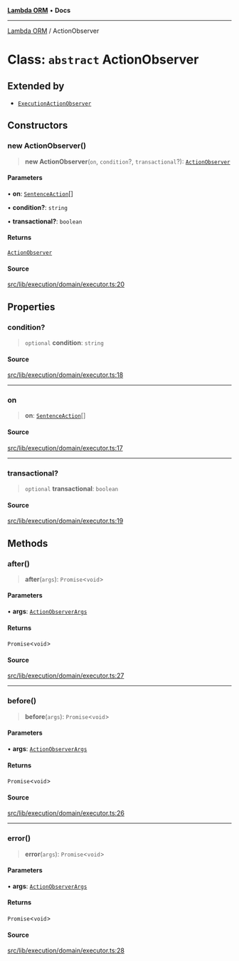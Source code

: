 [**Lambda ORM**](../README.md) • **Docs**

***

[Lambda ORM](../README.md) / ActionObserver

# Class: `abstract` ActionObserver

## Extended by

- [`ExecutionActionObserver`](ExecutionActionObserver.md)

## Constructors

### new ActionObserver()

> **new ActionObserver**(`on`, `condition`?, `transactional`?): [`ActionObserver`](ActionObserver.md)

#### Parameters

• **on**: [`SentenceAction`](../enumerations/SentenceAction.md)[]

• **condition?**: `string`

• **transactional?**: `boolean`

#### Returns

[`ActionObserver`](ActionObserver.md)

#### Source

[src/lib/execution/domain/executor.ts:20](https://github.com/lambda-orm/lambdaorm/blob/5e6305f9bd553e15fed66cee099164eb31ee9842/src/lib/execution/domain/executor.ts#L20)

## Properties

### condition?

> `optional` **condition**: `string`

#### Source

[src/lib/execution/domain/executor.ts:18](https://github.com/lambda-orm/lambdaorm/blob/5e6305f9bd553e15fed66cee099164eb31ee9842/src/lib/execution/domain/executor.ts#L18)

***

### on

> **on**: [`SentenceAction`](../enumerations/SentenceAction.md)[]

#### Source

[src/lib/execution/domain/executor.ts:17](https://github.com/lambda-orm/lambdaorm/blob/5e6305f9bd553e15fed66cee099164eb31ee9842/src/lib/execution/domain/executor.ts#L17)

***

### transactional?

> `optional` **transactional**: `boolean`

#### Source

[src/lib/execution/domain/executor.ts:19](https://github.com/lambda-orm/lambdaorm/blob/5e6305f9bd553e15fed66cee099164eb31ee9842/src/lib/execution/domain/executor.ts#L19)

## Methods

### after()

> **after**(`args`): `Promise`\<`void`\>

#### Parameters

• **args**: [`ActionObserverArgs`](../interfaces/ActionObserverArgs.md)

#### Returns

`Promise`\<`void`\>

#### Source

[src/lib/execution/domain/executor.ts:27](https://github.com/lambda-orm/lambdaorm/blob/5e6305f9bd553e15fed66cee099164eb31ee9842/src/lib/execution/domain/executor.ts#L27)

***

### before()

> **before**(`args`): `Promise`\<`void`\>

#### Parameters

• **args**: [`ActionObserverArgs`](../interfaces/ActionObserverArgs.md)

#### Returns

`Promise`\<`void`\>

#### Source

[src/lib/execution/domain/executor.ts:26](https://github.com/lambda-orm/lambdaorm/blob/5e6305f9bd553e15fed66cee099164eb31ee9842/src/lib/execution/domain/executor.ts#L26)

***

### error()

> **error**(`args`): `Promise`\<`void`\>

#### Parameters

• **args**: [`ActionObserverArgs`](../interfaces/ActionObserverArgs.md)

#### Returns

`Promise`\<`void`\>

#### Source

[src/lib/execution/domain/executor.ts:28](https://github.com/lambda-orm/lambdaorm/blob/5e6305f9bd553e15fed66cee099164eb31ee9842/src/lib/execution/domain/executor.ts#L28)
